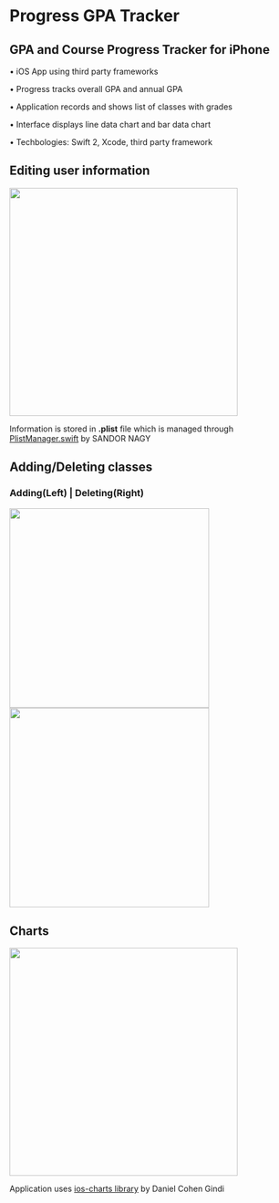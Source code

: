 # Progress GPA Tracker

## GPA and Course Progress Tracker for iPhone 
• iOS App using third party frameworks

•	Progress tracks overall GPA and annual GPA

•	Application records and shows list of classes with grades

•	Interface displays line data chart and bar data chart

•	Techbologies: Swift 2, Xcode, third party framework

## Editing user information
<img src="https://cl.ly/h80T/addinfo.gif" width="400">

Information is stored in **.plist** file which is managed through [PlistManager.swift](http://rebeloper.com/read-write-plist-file-swift/)  by SANDOR NAGY
## Adding/Deleting classes
### Adding(Left) | Deleting(Right)
<img src="https://d3vv6lp55qjaqc.cloudfront.net/items/2M2Z3O3O001A3Z3K0s3Y/addclasses.gif" width="350"><img src="https://cl.ly/h868/delet.gif" width="350">
## Charts
<img src="https://cl.ly/h8dn/chart.png" width="400">

Application uses [ios-charts library](https://github.com/danielgindi/Charts) by Daniel Cohen Gindi
